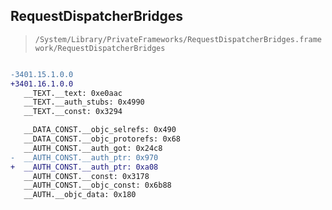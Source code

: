 ## RequestDispatcherBridges

> `/System/Library/PrivateFrameworks/RequestDispatcherBridges.framework/RequestDispatcherBridges`

```diff

-3401.15.1.0.0
+3401.16.1.0.0
   __TEXT.__text: 0xe0aac
   __TEXT.__auth_stubs: 0x4990
   __TEXT.__const: 0x3294

   __DATA_CONST.__objc_selrefs: 0x490
   __DATA_CONST.__objc_protorefs: 0x68
   __AUTH_CONST.__auth_got: 0x24c8
-  __AUTH_CONST.__auth_ptr: 0x970
+  __AUTH_CONST.__auth_ptr: 0xa08
   __AUTH_CONST.__const: 0x3178
   __AUTH_CONST.__objc_const: 0x6b88
   __AUTH.__objc_data: 0x180

```
